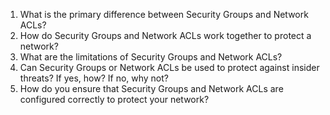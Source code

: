 

1. What is the primary difference between Security Groups and Network ACLs?
2. How do Security Groups and Network ACLs work together to protect a network?
3. What are the limitations of Security Groups and Network ACLs?
4. Can Security Groups or Network ACLs be used to protect against insider threats? If yes, how? If no, why not?
5. How do you ensure that Security Groups and Network ACLs are configured correctly to protect your network?